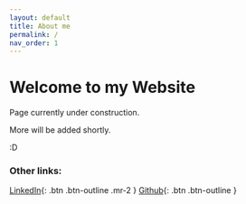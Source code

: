 ```yaml
---
layout: default
title: About me
permalink: /
nav_order: 1
---
```

<h1>Welcome to my Website</h1>  

<p>Page currently under construction.</p> More will be added shortly. 

:D

### Other links:  
[LinkedIn](https://www.linkedin.com/in/nhinvo/){: .btn .btn-outline .mr-2 } [Github](https://github.com/nhinvo){: .btn .btn-outline }
